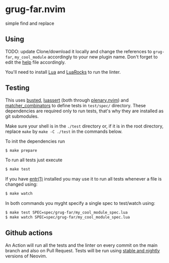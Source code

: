 # grug-far.nvim

simple find and replace

## Using

TODO: update
Clone/download it locally and change the references to `grug-far`, 
`my_cool_module` accordingly to your new plugin name. Don't forget to edit the
[help][help] file accordingly.

You'll need to install [Lua][lua] and [LuaRocks][luarocks] to run the linter.

## Testing

This uses [busted][busted], [luassert][luassert] (both through
[plenary.nvim][plenary]) and [matcher_combinators][matcher_combinators] to
define tests in `test/spec/` directory. These dependencies are required only to
run tests, that's why they are installed as git submodules.

Make sure your shell is in the `./test` directory or, if it is in the root directory,
replace `make` by `make -C ./test` in the commands below.

To init the dependencies run

```bash
$ make prepare
```

To run all tests just execute

```bash
$ make test
```

If you have [entr(1)][entr] installed you may use it to run all tests whenever a
file is changed using:

```bash
$ make watch
```

In both commands you myght specify a single spec to test/watch using:

```bash
$ make test SPEC=spec/grug-far/my_cool_module_spec.lua
$ make watch SPEC=spec/grug-far/my_cool_module_spec.lua
```

## Github actions

An Action will run all the tests and the linter on every commit on the main
branch and also on Pull Request. Tests will be run using 
[stable and nightly][neovim-test-versions] versions of Neovim.

[lua]: https://www.lua.org/
[entr]: https://eradman.com/entrproject/
[luarocks]: https://luarocks.org/
[busted]: https://olivinelabs.com/busted/
[luassert]: https://github.com/Olivine-Labs/luassert
[plenary]: https://github.com/nvim-lua/plenary.nvim
[matcher_combinators]: https://github.com/m00qek/matcher_combinators.lua
[integration-badge]: https://github.com/m00qek/plugin-template.nvim/actions/workflows/integration.yml/badge.svg
[integration-runs]: https://github.com/m00qek/plugin-template.nvim/actions/workflows/integration.yml
[neovim-test-versions]: .github/workflows/integration.yml#L17
[help]: doc/my-awesome-plugin.txt

